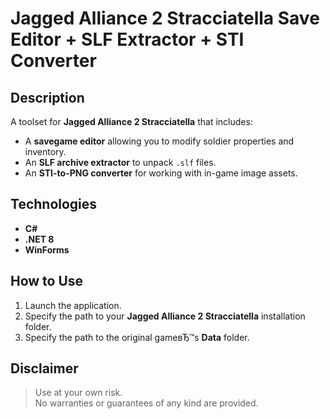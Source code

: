 # Jagged Alliance 2 Stracciatella Save Editor + SLF Extractor + STI Converter

## Description

A toolset for **Jagged Alliance 2 Stracciatella** that includes:
- A **savegame editor** allowing you to modify soldier properties and inventory.
- An **SLF archive extractor** to unpack `.slf` files.
- An **STI-to-PNG converter** for working with in-game image assets.

## Technologies

- **C#**
- **.NET 8**
- **WinForms**

## How to Use

1. Launch the application.  
2. Specify the path to your **Jagged Alliance 2 Stracciatella** installation folder.  
3. Specify the path to the original gameвЂ™s **Data** folder.

## Disclaimer

> Use at your own risk.  
> No warranties or guarantees of any kind are provided.

